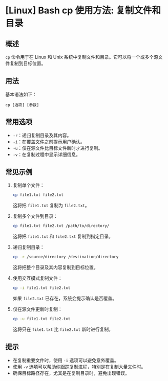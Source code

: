 # [Linux] Bash cp 使用方法: 复制文件和目录

## 概述
`cp` 命令用于在 Linux 和 Unix 系统中复制文件和目录。它可以将一个或多个源文件复制到目标位置。

## 用法
基本语法如下：
```
cp [选项] [参数]
```

## 常用选项
- `-r`：递归复制目录及其内容。
- `-i`：在覆盖文件之前提示用户确认。
- `-u`：仅在源文件比目标文件新时才进行复制。
- `-v`：在复制过程中显示详细信息。

## 常见示例
1. 复制单个文件：
   ```bash
   cp file1.txt file2.txt
   ```
   这将把 `file1.txt` 复制为 `file2.txt`。

2. 复制多个文件到目录：
   ```bash
   cp file1.txt file2.txt /path/to/directory/
   ```
   这将把 `file1.txt` 和 `file2.txt` 复制到指定目录。

3. 递归复制目录：
   ```bash
   cp -r /source/directory /destination/directory
   ```
   这将把整个目录及其内容复制到目标位置。

4. 使用交互模式复制文件：
   ```bash
   cp -i file1.txt file2.txt
   ```
   如果 `file2.txt` 已存在，系统会提示确认是否覆盖。

5. 仅在源文件更新时复制：
   ```bash
   cp -u file1.txt file2.txt
   ```
   这将只在 `file1.txt` 比 `file2.txt` 新时进行复制。

## 提示
- 在复制重要文件时，使用 `-i` 选项可以避免意外覆盖。
- 使用 `-v` 选项可以帮助你跟踪复制进程，特别是在复制大量文件时。
- 确保目标路径存在，尤其是在复制目录时，避免出现错误。